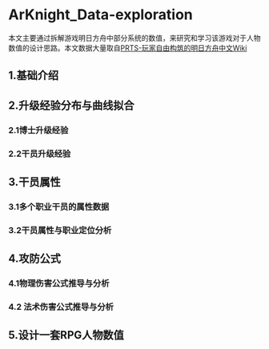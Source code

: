 # ArKnight_Data-exploration
本文主要通过拆解游戏明日方舟中部分系统的数值，来研究和学习该游戏对于人物数值的设计思路。本文数据大量取自[PRTS-玩家自由构筑的明日方舟中文Wiki](https://prts.wiki/w/%E9%A6%96%E9%A1%B5)
## 1.基础介绍

## 2.升级经验分布与曲线拟合
### 2.1博士升级经验
### 2.2干员升级经验

## 3.干员属性
### 3.1多个职业干员的属性数据
### 3.2干员属性与职业定位分析

## 4.攻防公式
### 4.1物理伤害公式推导与分析
### 4.2 法术伤害公式推导与分析

## 5.设计一套RPG人物数值
